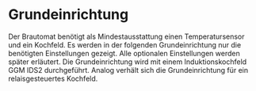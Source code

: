 # Grundeinrichtung

Der Brautomat benötigt als Mindestausstattung einen Temperatursensor und ein Kochfeld. Es werden in der folgenden Grundeinrichtung nur die benötigten Einstellungen gezeigt. Alle optionalen Einstellungen werden später erläutert. Die Grundeinrichtung wird mit einem Induktionskochfeld GGM IDS2 durchgeführt. Analog verhält sich die Grundeinrichtung für ein relaisgesteuertes Kochfeld.
